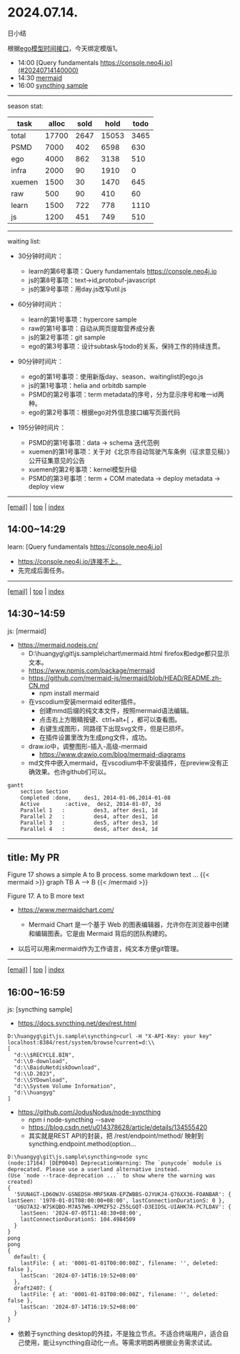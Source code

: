 # 2024.07.14.
日小结  

<a id="top"></a>
根据[ego模型时间接口](https://gitee.com/hyg/blog/blob/master/timeflow.md)，今天绑定模版1。

<a id="index"></a>
- 14:00	[Query fundamentals https://console.neo4j.io](#20240714140000)  
- 14:30	[mermaid](#20240714143000)  
- 16:00	[syncthing sample](#20240714160000)  

---
season stat:

| task | alloc | sold | hold | todo |
| --- | --- | --- | --- | --- |
| total | 17700 | 2647 | 15053 | 3465 |
| PSMD | 7000 | 402 | 6598 | 630 |
| ego | 4000 | 862 | 3138 | 510 |
| infra | 2000 | 90 | 1910 | 0 |
| xuemen | 1500 | 30 | 1470 | 645 |
| raw | 500 | 90 | 410 | 60 |
| learn | 1500 | 722 | 778 | 1110 |
| js | 1200 | 451 | 749 | 510 |

---

waiting list:


- 30分钟时间片：
  - learn的第6号事项：Query fundamentals https://console.neo4j.io
  - js的第8号事项：text->id,protobuf-javascript
  - js的第9号事项：用day.js改写util.js

- 60分钟时间片：
  - learn的第1号事项：hypercore sample
  - raw的第1号事项：自动从网页提取营养成分表
  - js的第2号事项：git sample
  - ego的第3号事项：设计subtask与todo的关系，保持工作的持续连贯。

- 90分钟时间片：
  - ego的第1号事项：使用新版day、season、waitinglist的ego.js
  - js的第1号事项：helia and orbitdb sample
  - PSMD的第2号事项：term metadata的序号，分为显示序号和唯一id两种。
  - ego的第2号事项：根据ego对外信息接口编写页面代码

- 195分钟时间片：
  - PSMD的第1号事项：data -> schema 迭代范例
  - xuemen的第1号事项：关于对《北京市自动驾驶汽车条例（征求意见稿）》公开征集意见的公告
  - xuemen的第2号事项：kernel模型升级
  - PSMD的第3号事项：term + COM matedata -> deploy metadata -> deploy view

---

<a href="mailto:huangyg@mars22.com?subject=关于2024.07.14.[Query fundamentals https://console.neo4j.io]任务&body=日期: 20240714%0D%0A序号: 0%0D%0A手稿:../../draft/2024/07/20240714140000.md%0D%0A---请勿修改邮件主题及以上内容 从下一行开始写您的想法---%0D%0A">[email]</a> | [top](#top) | [index](#index)
<a id="20240714140000"></a>
## 14:00~14:29
learn: [Query fundamentals https://console.neo4j.io]

- https://console.neo4j.io/连接不上。
- 先完成后面任务。

---

<a href="mailto:huangyg@mars22.com?subject=关于2024.07.14.[mermaid]任务&body=日期: 20240714%0D%0A序号: 1%0D%0A手稿:../../draft/2024/07/20240714143000.md%0D%0A---请勿修改邮件主题及以上内容 从下一行开始写您的想法---%0D%0A">[email]</a> | [top](#top) | [index](#index)
<a id="20240714143000"></a>
## 14:30~14:59
js: [mermaid]

- https://mermaid.nodejs.cn/
    - D:\huangyg\git\js.sample\chart\mermaid.html firefox和edge都只显示文本。
    - https://www.npmjs.com/package/mermaid
    - https://github.com/mermaid-js/mermaid/blob/HEAD/README.zh-CN.md
        - npm install mermaid
    - 在vscodium安装mermaid editer插件。
        - 创建mmd后缀的纯文本文件，按照mermaid语法编辑。
        - 点击右上方眼睛按键、ctrl+alt+[ ，都可以查看图。
        - 右键生成图形，同路径下出现svg文件，但是已损坏。
        - 在插件设置里改为生成png文件，成功。
    - draw.io中，调整图形-插入-高级-mermaid
        - https://www.drawio.com/blog/mermaid-diagrams
    - md文件中嵌入mermaid，在vscodium中不安装插件，在preview没有正确效果。也许github们可以。
```mermaid
gantt
    section Section
    Completed :done,    des1, 2014-01-06,2014-01-08
    Active        :active,  des2, 2014-01-07, 3d
    Parallel 1   :         des3, after des1, 1d
    Parallel 2   :         des4, after des1, 1d
    Parallel 3   :         des5, after des3, 1d
    Parallel 4   :         des6, after des4, 1d
```

---
title: My PR
---
Figure 17 shows a simple A to B process.
some markdown text
...
{{< mermaid >}} 
    graph TB
    A --> B
{{< /mermaid >}}

Figure 17. A to B
more text

- https://www.mermaidchart.com/
    - Mermaid Chart 是一个基于 Web 的图表编辑器，允许你在浏览器中创建和编辑图表。它是由 Mermaid 背后的团队构建的。

- 以后可以用来mermaid作为工作语言，纯文本方便git管理。

---

<a href="mailto:huangyg@mars22.com?subject=关于2024.07.14.[syncthing sample]任务&body=日期: 20240714%0D%0A序号: 2%0D%0A手稿:../../draft/2024/07/20240714160000.md%0D%0A---请勿修改邮件主题及以上内容 从下一行开始写您的想法---%0D%0A">[email]</a> | [top](#top) | [index](#index)
<a id="20240714160000"></a>
## 16:00~16:59
js: [syncthing sample]

- https://docs.syncthing.net/dev/rest.html
```
D:\huangyg\git\js.sample\syncthing>curl -H "X-API-Key: your key" localhost:8384/rest/system/browse?current=d:\\
[
  "d:\\$RECYCLE.BIN",
  "d:\\0-download",
  "d:\\BaiduNetdiskDownload",
  "d:\\D.2023",
  "d:\\SYDownload",
  "d:\\System Volume Information",
  "d:\\huangyg"
]
```
- https://github.com/JodusNodus/node-syncthing
    - npm i node-syncthing --save
    - https://blog.csdn.net/u014378628/article/details/134555420
    - 其实就是REST API的封装，把 /rest/endpoint/method/  映射到 syncthing.endpoint.method(option...
```
D:\huangyg\git\js.sample\syncthing>node sync
(node:17164) [DEP0040] DeprecationWarning: The `punycode` module is deprecated. Please use a userland alternative instead.
(Use `node --trace-deprecation ...` to show where the warning was created)
{
  '5VUN4GT-LD6OWJV-GSNEDSH-MRF5KAN-EPZWBBS-OJYUKJ4-Q76XX36-FOANBAR': { lastSeen: '1970-01-01T08:00:00+08:00', lastConnectionDurationS: 0 },
  'U6U7A32-W7SKQBO-M7A57W6-XPMZF52-Z55LGQT-D3EID5L-UIAHK7A-PC7LDAV': {
    lastSeen: '2024-07-05T11:48:30+08:00',
    lastConnectionDurationS: 104.4984509
  }
}
pong
pong
{
  default: {
    lastFile: { at: '0001-01-01T00:00:00Z', filename: '', deleted: false },
    lastScan: '2024-07-14T16:19:52+08:00'
  },
  draft2407: {
    lastFile: { at: '0001-01-01T00:00:00Z', filename: '', deleted: false },
    lastScan: '2024-07-14T16:19:52+08:00'
  }
}
```
- 依赖于syncthing desktop的外挂，不是独立节点。不适合终端用户，适合自己使用，能让syncthing自动化一点。等需求明朗再根据业务需求试试。
